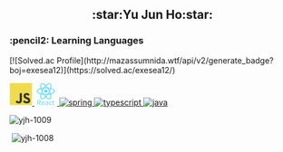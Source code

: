 <h2 align="center">:star:Yu Jun Ho:star:</h2>
<h3 align="left" I’m currently learning JavaScript, React, Spring,Java </h3>
<h3 align="left">:pencil2: Learning Languages</h3>
[![Solved.ac Profile](http://mazassumnida.wtf/api/v2/generate_badge?boj=exesea12)](https://solved.ac/exesea12/)
<p align="left"> 
   <a href="https://developer.mozilla.org/en-US/docs/Web/JavaScript" target="_blank" rel="noreferrer"> <img src="https://raw.githubusercontent.com/devicons/devicon/master/icons/javascript/javascript-original.svg" alt="javascript" width="40" height="40"/> </a> 
    <a href="https://reactjs.org/" target="_blank" rel="noreferrer"> <img src="https://raw.githubusercontent.com/devicons/devicon/master/icons/react/react-original-wordmark.svg" alt="react" width="40" height="40"/> </a>
   <a href="https://spring.io/" target="_blank" rel="noreferrer"> <img src="https://www.vectorlogo.zone/logos/springio/springio-icon.svg" alt="spring" width="40" height="40"/> </a>
   <a href="https://www.typescriptlang.org/docs/handbook/compiler-options.html" target="_blank" rel="noreferrer"> <img src="https://www.vectorlogo.zone/logos/typescriptlang/typescriptlang-icon.svg" alt="typescript" width="40" height="40"/> </a>
    <a href="https://www.oracle.com/kr/java/" target="_blank" rel="noreferrer"> <img src="https://www.vectorlogo.zone/logos/java/java-icon.svg" alt="java" width="40" height="40"/> </a> <br>
<p><img align="left" src="https://github-readme-stats.vercel.app/api/top-langs?username=yjh-1008&show_icons=true&locale=en&layout=compact" alt="yjh-1009" /></p><br>
<p>&nbsp;<img align="center" src="https://github-readme-stats.vercel.app/api?username=yjh-1008&show_icons=true&locale=en" alt="yjh-1008" /></p>

